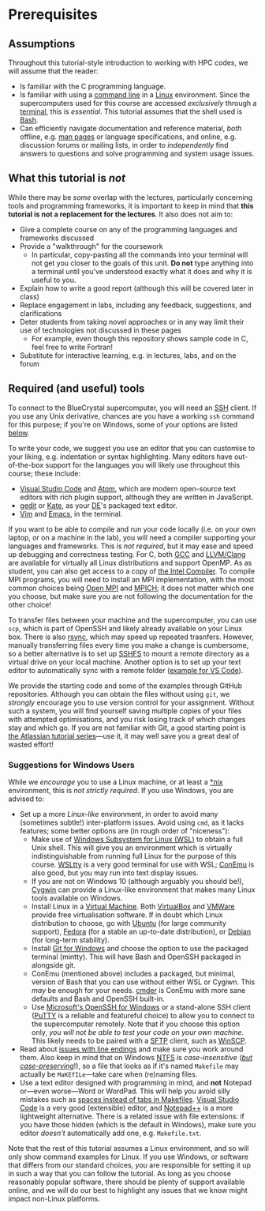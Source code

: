 Prerequisites
=============

## Assumptions

Throughout this tutorial-style introduction to working with HPC codes, we will assume that the reader:

- Is familiar with the C programming language.
- Is familiar with using a [command line](https://en.wikipedia.org/wiki/Command-line_interface) in a [Linux](https://en.wikipedia.org/wiki/Linux) environment.
Since the supercomputers used for this course are accessed _exclusively_ through a [terminal](https://en.wikipedia.org/wiki/Terminal_emulator), this is _essential_.
This tutorial assumes that the shell used is [Bash](https://en.wikipedia.org/wiki/Bash_(Unix_shell)).
- Can efficiently navigate documentation and reference material, _both_ offline, e.g. [man pages](https://en.wikipedia.org/wiki/Man_page) or language specifications, and online, e.g. discussion forums or mailing lists, in order to _independently_ find answers to questions and solve programming and system usage issues.

## What this tutorial is _not_

While there may be _some_ overlap with the lectures, particularly concerning tools and programming frameworks, it is important to keep in mind that **this tutorial is not a replacement for the lectures**.
It also does not aim to:

- Give a complete course on any of the programming languages and frameworks discussed
- Provide a "walkthrough" for the coursework
    - In particular, copy-pasting all the commands into your terminal will not get you closer to the goals of this unit. **Do not** type anything into a terminal until you've understood exactly what it does and why it is useful to you.
- Explain how to write a good report (although this will be covered later in class)
- Replace engagement in labs, including any feedback, suggestions, and clarifications
- Deter students from taking novel approaches or in any way limit their use of technologies not discussed in these pages
    - For example, even though this repository shows sample code in C, feel free to write Fortran!
- Substitute for interactive learning, e.g. in lectures, labs, and on the forum

## Required (and useful) tools

To connect to the BlueCrystal supercomputer, you will need an [SSH](https://en.wikipedia.org/wiki/Secure_Shell) client.
If you use any Unix derivative, chances are you have a working `ssh` command for this purpose; if you're on Windows, some of your options are listed [below](#suggestions-for-windows-users).

To write your code, we suggest you use an editor that you can customise to your liking, e.g. indentation or syntax highlighting.
Many editors have out-of-the-box support for the languages you will likely use throughout this course; these include:

- [Visual Studio Code](https://code.visualstudio.com/) and [Atom](https://atom.io/), which are modern open-source text editors with rich plugin support, although they are written in JavaScript.
- [gedit](https://en.wikipedia.org/wiki/Gedit) or [Kate](https://en.wikipedia.org/wiki/Kate_(text_editor)), as your [DE](https://en.wikipedia.org/wiki/Desktop_environment)'s packaged text editor.
- [Vim](https://en.wikipedia.org/wiki/Vim_(text_editor)) and [Emacs](https://en.wikipedia.org/wiki/Emacs), in the terminal.

If you want to be able to compile and run your code locally (i.e. on your own laptop, or on a machine in the lab), you will need a compiler supporting your languages and frameworks.
This is _not required_, but it may ease and speed up debugging and correctness testing.
For C, both [GCC](https://en.wikipedia.org/wiki/GNU_Compiler_Collection) and [LLVM/Clang](https://llvm.org/) are available for virtually all Linux distributions and support OpenMP.
As as student, you can also get access to a copy of [the Intel Compiler](https://software.intel.com/en-us/parallel-studio-xe/choose-download/student-linux-fortran).
To compile MPI programs, you will need to install an MPI implementation, with the most common choices being [Open MPI](https://www.open-mpi.org/) and [MPICH](http://www.mpich.org/); it does not matter which one you choose, but make sure you are not following the documentation for the other choice!

To transfer files between your machine and the supercomputer, you can use `scp`, which is part of OpenSSH and likely already available on your Linux box. There is also [rsync](https://en.wikipedia.org/wiki/Rsync), which may speed up repeated trasnfers.
However, manually transferring files every time you make a change is cumbersome, so a better alternative is to set up [SSHFS](https://www.digitalocean.com/community/tutorials/how-to-use-sshfs-to-mount-remote-file-systems-over-ssh) to mount a remote directory as a virtual drive on your local machine.
Another option is to set up your text editor to automatically sync with a remote folder ([example for VS Code](https://code.visualstudio.com/docs/remote/ssh)).

We provide the starting code and some of the examples through GitHub repositories.
Although you can obtain the files without using `git`, we _strongly_ encourage you to use version control for your assignment.
Without such a system, you will find yourself saving multiple copies of your files with attempted optimisations, and you risk losing track of which changes stay and which go.
If you are not familiar with Git, a good starting point is [the Atlassian tutorial series](https://www.atlassian.com/git/tutorials)—use it, it may well save you a great deal of wasted effort!

### Suggestions for Windows Users

While we _encourage_ you to use a Linux machine, or at least a [*nix](https://en.wikipedia.org/wiki/Unix-like) environment, this is _not strictly required_.
If you use Windows, you are advised to:

- Set up a more _Linux-like_ environment, in order to avoid many (sometimes subtle!) inter-platform issues.
Avoid using `cmd`, as it lacks features; some better options are (in rough order of "niceness"):
    - Make use of [Windows Subsystem for Linux (WSL)](https://docs.microsoft.com/en-us/windows/wsl/about) to obtain a full Unix shell. This will give you an environment which is virtually indistinguishable from running full Linux for the purpose of this course. [WSLtty](https://github.com/mintty/wsltty) is a very good terminal for use with WSL; [ConEmu](https://conemu.github.io/) is also good, but you may run into text display issues.
    - If you are not on Windows 10 (although arguably you should be!), [Cygwin](https://cygwin.com/) can provide a Linux-like environment that makes many Linux tools available on Windows.
    - Install Linux in a [Virtual Machine](https://en.wikipedia.org/wiki/Virtual_machine). Both [VirtualBox](https://www.virtualbox.org/) and [VMWare](https://www.vmware.com/uk/products/workstation-player/workstation-player-evaluation.html) provide free virtualisation software. If in doubt which Linux distribution to choose, go with [Ubuntu](https://www.ubuntu.com/) (for large community support), [Fedora](https://getfedora.org/) (for a stable an up-to-date distribution), or [Debian](https://www.debian.org/) (for long-term stability).
    - Install [Git for Windows](https://git-scm.com/downloads) and choose the option to use the packaged terminal (mintty). This will have Bash and OpenSSH packaged in alongside git.
    - ConEmu (mentioned above) includes a packaged, but minimal, version of Bash that you can use without either WSL or Cygiwn. This _may_ be enough for your needs. [cmder](https://cmder.app/) is ConEmu with more sane defaults and Bash and OpenSSH built-in.
    - Use [Microsoft's OpenSSH for Windows](https://blogs.msdn.microsoft.com/commandline/2018/01/22/openssh-in-windows-10/) or a stand-alone SSH client ([PuTTY](https://putty.org/) is a reliable and featureful choice) to allow you to connect to the supercomputer remotely. Note that if you choose this option only, _you will not be able to test your code on your own machine_. This likely needs to be paired with a [SFTP](https://en.wikipedia.org/wiki/SSH_File_Transfer_Protocol) client, such as [WinSCP](https://winscp.net/eng/index.php).
- Read about [issues with line endings](https://help.github.com/articles/dealing-with-line-endings/#platform-windows) and make sure you work around them. Also keep in mind that on Windows [NTFS](https://en.wikipedia.org/wiki/NTFS) is _case-insensitive_ ([_but case-preserving_](https://superuser.com/questions/364057/why-is-ntfs-case-sensitive)!), so a file that looks as if it's named `Makefile` may actually be `MaKEfILe`—take care when (re)naming files.
- Use a text editor designed with programming in mind, and **not** Notepad or—even worse—Word or WordPad. This will help you avoid silly mistakes such as [spaces instead of tabs in Makefiles](https://stackoverflow.com/a/28720186).
[Visual Studio Code](https://code.visualstudio.com/) is a very good (extensible) editor, and [Notepad++](https://notepad-plus-plus.org/) is a more lightweight alternative. There is a related issue with file extensions: if you have those hidden (which is the default in Windows), make sure you editor _doesn't_ automatically add one, e.g. `Makefile.txt`.

Note that the rest of this tutorial assumes a Linux environment, and so will only show command examples for Linux.
If you use Windows, or software that differs from our standard choices, _you_ are responsible for setting it up in such a way that you can follow the tutorial.
As long as you choose reasonably popular software, there should be plenty of support available online, and we will do our best to highlight any issues that we know might impact non-Linux platforms.
